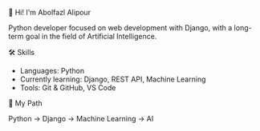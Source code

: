 👋 Hi! I'm Abolfazl Alipour

Python developer focused on web development with Django, with a long-term goal in the field of Artificial Intelligence.


 🛠 Skills

- Languages: Python  
- Currently learning: Django, REST API, Machine Learning  
- Tools: Git & GitHub, VS Code


🚀 My Path

Python → Django → Machine Learning → AI
